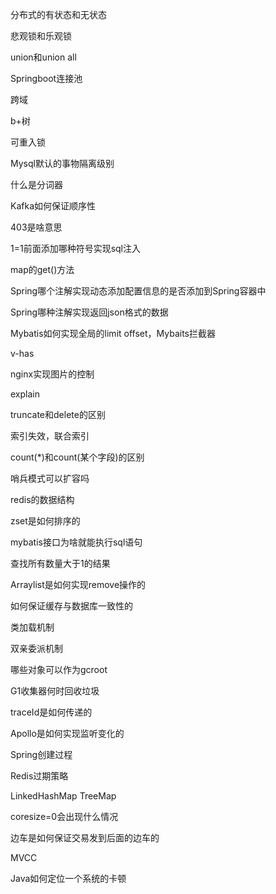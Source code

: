 分布式的有状态和无状态

悲观锁和乐观锁

union和union all

Springboot连接池

跨域

b+树

可重入锁

Mysql默认的事物隔离级别

什么是分词器

Kafka如何保证顺序性

403是啥意思

1=1前面添加哪种符号实现sql注入

map的get()方法

Spring哪个注解实现动态添加配置信息的是否添加到Spring容器中

Spring哪种注解实现返回json格式的数据

Mybatis如何实现全局的limit offset，Mybaits拦截器

v-has

nginx实现图片的控制

explain

truncate和delete的区别

索引失效，联合索引

count(*)和count(某个字段)的区别

哨兵模式可以扩容吗

redis的数据结构

zset是如何排序的

mybatis接口为啥就能执行sql语句

查找所有数量大于1的结果

Arraylist是如何实现remove操作的

如何保证缓存与数据库一致性的

类加载机制

双亲委派机制

哪些对象可以作为gcroot

G1收集器何时回收垃圾

traceId是如何传递的

Apollo是如何实现监听变化的

Spring创建过程

Redis过期策略

LinkedHashMap TreeMap

coresize=0会出现什么情况

边车是如何保证交易发到后面的边车的

MVCC

Java如何定位一个系统的卡顿




















